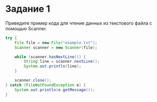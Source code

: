 # Задание 1

Приведите пример кода для чтение данных из текстового файла с помощью Scanner.

```java
try {
    File file = new File("example.txt"); 
    Scanner scanner = new Scanner(file);

    while (scanner.hasNextLine()) {
        String line = scanner.nextLine(); 
        System.out.println(line); 
    }

    scanner.close();
} catch (FileNotFoundException e) {
    System.out.println(e.getMessage());
}
```